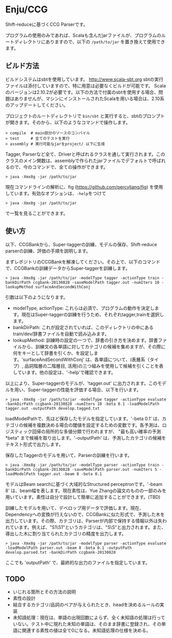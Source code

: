 Enju/CCG
========

Shift-reduceに基づくCCG Parserです。

プログラムの使用のみであれば、Scalaも含んだjarファイルが、プログラムのルートディレクトリにありますので、以下の `/path/to/jar` を置き換えて使用できます。

ビルド方法
-----

ビルドシステムはsbtを使用しています。
http://www.scala-sbt.org
sbtの実行ファイルは添付していますので、特に用意は必要なくビルドが可能です。
Scalaのバージョンは2.10.2が必要です。以下の方法で付属のsbtを使用する場合、問題はありませんが、マシンにインストールされたScalaを用いる場合は、2.10系のアップデートしてください。

プロジェクトのルートディレクトリで `bin/sbt` と実行すると、sbtのプロンプトが開きます。そのから、以下のようなコマンドで操作します。

    > compile  # main部分のソースのコンパイル
    > test     # 全てのテストを実行
    > assembly # 実行可能なjarをproject/ 以下に生成

Tagger, Parserなど全て、Driverと呼ばれるクラスを通して実行されます。このクラスのメイン関数は、assemblyで作られたjarファイルでデフォルトで呼ばれるので、今のコマンドで、全ての操作ができます。

    > java -Xmx8g -jar /path/to/jar

現在コマンドラインの解析に、fig (https://github.com/percyliang/fig) を使用しています。有効なオプションは、`-help`をつけて

    > java -Xmx8g -jar /path/to/jar

で一覧を見ることができます。

使い方
-----

以下、CCGBankから、Super-taggerの訓練、モデルの保存、Shift-reduce parserの訓練、評価の手順を説明します。

まずレポジトリのCCGBankを解凍してください。その上で、以下のコマンドで、CCGBankの訓練データからSuper-taggerを訓練します。

    > java -Xmx8g -jar /path/to/jar -modelType tagger -actionType train -bankDirPath ccgbank-20130828 -saveModelPath tagger.out -numIters 10 -lookupMethod surfaceAndSecondWithConj

引数は以下のようになります。

 - modelType, actionType: これらは必須で、プログラムの動作を決定します。現在はSuper-taggerの訓練を行うため、それぞれtagger,trainを選択します。
 - bankDirPath: これが設定されていれば、このディレクトリの中にあるtrain/dev/辞書ファイルを自動で読み込みます。
 - lookupMethod: 訓練時の設定の一つで、辞書の引き方を決めます。辞書ファイルから、訓練文の各単語に対してカテゴリの候補を集めますが、その際に何をキーとして辞書を引くか、を設定します。'surfaceAndSecondWithConj' は、各単語について、(表層系（タイプ）, 品詞階層の二階層目, 活用)の三つ組みを使用して候補を引くことを表しています。他の設定は、'-help'で確認できます。

以上により、Super-taggerのモデルが、'tagger.out' に出力されます。このモデルを用い、Super-taggerの性能を評価する場合、以下を行います。

    > java -Xmx8g -jar /path/to/jar -modelType tagger -actionType evaluate -bankDirPath ccgbank-20130828 -numIters 10 -beta 0.1 -loadModelPath tagger.out -outputPath develop.tagged.txt

loadModelPathで、先ほど保存したモデルを指定しています。'-beta 0.1' は、カテゴリの候補を複数決める場合の閾値を設定するための変数です。各予測は、ロジスティック回帰の局所的な多値分類で行われますが、 "最も高い確率の予測*beta" まで候補を取り出します。'-outputPath' は、予測したカテゴリの候補をテキスト形式で出力します。

保存したTaggerのモデルを用いて、Parserの訓練を行います。

    > java -Xmx8g -jar /path/to/jar -modelType parser -actionType train -bankDirPath ccgbank-20130828 -saveModelPath parser.out -numIters 5 -loadModelPath tagger.out -beam 8 -beta 0.1

モデルはBeam searchに基づく大域的なStructured perceptronです。'-beam 8' は、beam幅を表します。現在素性は、Yue Zhangの論文のものの一部のみを用いています。素性は自分で設計して簡単に追加することができます。(TBD)

訓練したモデルを用いて、デベロップ用データで評価します。現在、Dependencyへの変換が行えないので、CCGBankに似た形式で、予測した木を出力しています。その際、カテゴリは、Parserが内部で保持する情報以外は失われています。例えば、"S1\S1"というカテゴリは、"S\S"と出力されます。また、導出した木に割り当てられたカテゴリの精度を出力します。

    > java -Xmx8g -jar /path/to/jar -modelType parser -actionType evaluate -loadModelPath parser.out -beam 8 -beta 0.1 -outputPath develop.parsed.txt -bankDirPath ccgbank-20130828

ここでも 'outputPath' で、最終的な出力のファイルを指定しています。


TODO
----

 - いじれる箇所とその方法の説明
 - 素性の設計
 - 結合するカテゴリ/品詞のペアが与えられたとき、headを決めるルールの実装
 - 未知語処理：現在は、単語の出現回数によらず、全く未知語の処理は行っていない。テスト中に現れた未知の単語は、そのまま辞書に登録され、その単語に関連する素性の値は全て0になる。未知語処理の仕様を決める。
